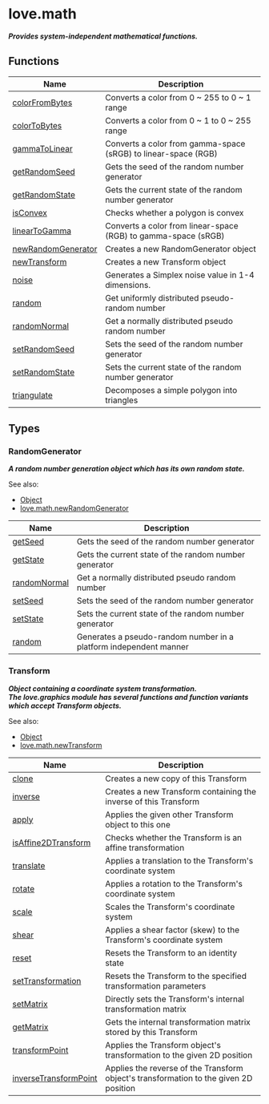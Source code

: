 # love.math

<b><i>
Provides system-independent mathematical functions.
</b></i>

## Functions

| Name                                                                       | Description                                                    |
|----------------------------------------------------------------------------|----------------------------------------------------------------|
| [colorFromBytes](https://love2d.org/wiki/love.math.colorFromBytes)         | Converts a color from 0 ~ 255 to 0 ~ 1 range                   |
| [colorToBytes](https://love2d.org/wiki/love.math.colorToBytes)             | Converts a color from 0 ~ 1 to 0 ~ 255 range                   |
| [gammaToLinear](https://love2d.org/wiki/love.math.gammaToLinear)           | Converts a color from gamma-space (sRGB) to linear-space (RGB) |
| [getRandomSeed](https://love2d.org/wiki/love.math.getRandomSeed)           | Gets the seed of the random number generator                   |
| [getRandomState](https://love2d.org/wiki/love.math.getRandomState)         | Gets the current state of the random number generator          |
| [isConvex](https://love2d.org/wiki/love.math.isConvex)                     | Checks whether a polygon is convex                             |
| [linearToGamma](https://love2d.org/wiki/love.math.linearToGamma)           | Converts a color from linear-space (RGB) to gamma-space (sRGB) |
| [newRandomGenerator](https://love2d.org/wiki/love.math.newRandomGenerator) | Creates a new RandomGenerator object                           |
| [newTransform](https://love2d.org/wiki/love.math.newTransform)             | Creates a new Transform object                                 |
| [noise](https://love2d.org/wiki/love.math.noise)                           | Generates a Simplex noise value in 1-4 dimensions.             |
| [random](https://love2d.org/wiki/love.math.random)                         | Get uniformly distributed pseudo-random number                 |
| [randomNormal](https://love2d.org/wiki/love.math.randomNormal)             | Get a normally distributed pseudo random number                |
| [setRandomSeed](https://love2d.org/wiki/love.math.setRandomSeed)           | Sets the seed of the random number generator                   |
| [setRandomState](https://love2d.org/wiki/love.math.setRandomState)         | Sets the current state of the random number generator          |
| [triangulate](https://love2d.org/wiki/love.math.triangulate)               | Decomposes a simple polygon into triangles                     |

## Types

### RandomGenerator

<b><i>
A random number generation object which has its own random state.
</b></i>

See also:
* [Object](api/love?id=Object)
* [love.math.newRandomGenerator](https://love2d.org/wiki/love.math.newRandomGenerator)

| Name                                                                 | Description                                                       |
|----------------------------------------------------------------------|-------------------------------------------------------------------|
| [getSeed](https://love2d.org/wiki/RandomGenerator:getSeed)           | Gets the seed of the random number generator                      |
| [getState](https://love2d.org/wiki/RandomGenerator:getState)         | Gets the current state of the random number generator             |
| [randomNormal](https://love2d.org/wiki/RandomGenerator:randomNormal) | Get a normally distributed pseudo random number                   |
| [setSeed](https://love2d.org/wiki/RandomGenerator:setSeed)           | Sets the seed of the random number generator                      |
| [setState](https://love2d.org/wiki/RandomGenerator:setState)         | Sets the current state of the random number generator             |
| [random](https://love2d.org/wiki/RandomGenerator:random)             | Generates a pseudo-random number in a platform independent manner |

### Transform

<b><i>
Object containing a coordinate system transformation.<br>
The love.graphics module has several functions and function variants which accept Transform objects.
</b></i>

See also:
* [Object](api/love?id=Object)
* [love.math.newTransform](https://love2d.org/wiki/love.math.newTransform)

| Name                                                                             | Description                                                                           |
|----------------------------------------------------------------------------------|---------------------------------------------------------------------------------------|
| [clone](https://love2d.org/wiki/Transform:clone)                                 | Creates a new copy of this Transform                                                  |
| [inverse](https://love2d.org/wiki/Transform:inverse)                             | Creates a new Transform containing the inverse of this Transform                      |
| [apply](https://love2d.org/wiki/Transform:apply)                                 | Applies the given other Transform object to this one                                  |
| [isAffine2DTransform](https://love2d.org/wiki/Transform:isAffine2DTransform)     | Checks whether the Transform is an affine transformation                              |
| [translate](https://love2d.org/wiki/Transform:translate)                         | Applies a translation to the Transform's coordinate system                            |
| [rotate](https://love2d.org/wiki/Transform:rotate)                               | Applies a rotation to the Transform's coordinate system                               |
| [scale](https://love2d.org/wiki/Transform:scale)                                 | Scales the Transform's coordinate system                                              |
| [shear](https://love2d.org/wiki/Transform:shear)                                 | Applies a shear factor (skew) to the Transform's coordinate system                    |
| [reset](https://love2d.org/wiki/Transform:reset)                                 | Resets the Transform to an identity state                                             |
| [setTransformation](https://love2d.org/wiki/Transform:setTransformation)         | Resets the Transform to the specified transformation parameters                       |
| [setMatrix](https://love2d.org/wiki/Transform:setMatrix)                         | Directly sets the Transform's internal transformation matrix                          |
| [getMatrix](https://love2d.org/wiki/Transform:getMatrix)                         | Gets the internal transformation matrix stored by this Transform                      |
| [transformPoint](https://love2d.org/wiki/Transform:transformPoint)               | Applies the Transform object's transformation to the given 2D position                |
| [inverseTransformPoint](https://love2d.org/wiki/Transform:inverseTransformPoint) | Applies the reverse of the Transform object's transformation to the given 2D position |
